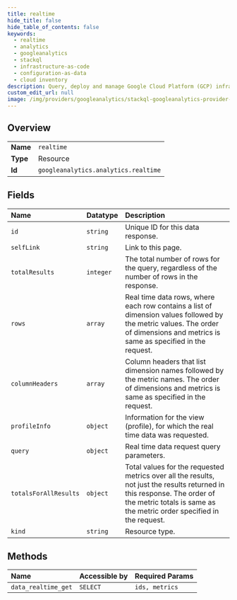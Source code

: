 ```yaml
---
title: realtime
hide_title: false
hide_table_of_contents: false
keywords:
  - realtime
  - analytics
  - googleanalytics    
  - stackql
  - infrastructure-as-code
  - configuration-as-data
  - cloud inventory
description: Query, deploy and manage Google Cloud Platform (GCP) infrastructure and resources using SQL
custom_edit_url: null
image: /img/providers/googleanalytics/stackql-googleanalytics-provider-featured-image.png
---
```

  
    

## Overview
<table><tbody>
<tr><td><b>Name</b></td><td><code>realtime</code></td></tr>
<tr><td><b>Type</b></td><td>Resource</td></tr>
<tr><td><b>Id</b></td><td><code>googleanalytics.analytics.realtime</code></td></tr>
</tbody></table>

## Fields
| Name | Datatype | Description |
|:-----|:---------|:------------|
| `id` | `string` | Unique ID for this data response. |
| `selfLink` | `string` | Link to this page. |
| `totalResults` | `integer` | The total number of rows for the query, regardless of the number of rows in the response. |
| `rows` | `array` | Real time data rows, where each row contains a list of dimension values followed by the metric values. The order of dimensions and metrics is same as specified in the request. |
| `columnHeaders` | `array` | Column headers that list dimension names followed by the metric names. The order of dimensions and metrics is same as specified in the request. |
| `profileInfo` | `object` | Information for the view (profile), for which the real time data was requested. |
| `query` | `object` | Real time data request query parameters. |
| `totalsForAllResults` | `object` | Total values for the requested metrics over all the results, not just the results returned in this response. The order of the metric totals is same as the metric order specified in the request. |
| `kind` | `string` | Resource type. |
## Methods
| Name | Accessible by | Required Params |
|:-----|:--------------|:----------------|
| `data_realtime_get` | `SELECT` | `ids, metrics` |
